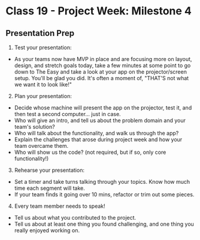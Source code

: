# Class 19 -  Project Week: Milestone 4
## Presentation Prep

1. Test your presentation:
 * As your teams now have MVP in place and are focusing more on layout, design, and stretch goals today, take a few minutes at some point to go down to The Easy and take a look at your app on the projector/screen setup. You'll be glad you did. It's often a moment of, "THAT'S not what we want it to look like!"

2. Plan your presentation:
 * Decide whose machine will present the app on the projector, test it, and then test a second computer… just in case.
 * Who will give an intro, and tell us about the problem domain and your team's solution?
 * Who will talk about the functionality, and walk us through the app?
 * Explain the challenges that arose during project week and how your team overcame them.
 * Who will show us the code? (not required, but if so, only core functionality!) 

3. Rehearse your presentation:
 * Set a timer and take turns talking through your topics. Know how much time each segment will take.
 * If your team finds it going over 10 mins, refactor or trim out some pieces.

4. Every team member needs to speak!
 * Tell us about what you contributed to the project.
 * Tell us about at least one thing you found challenging, and one thing you really enjoyed working on.
